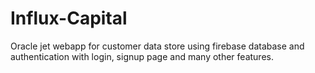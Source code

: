 # Influx-Capital
Oracle jet webapp for customer data store using firebase database and authentication
with login, signup page and many other features.
